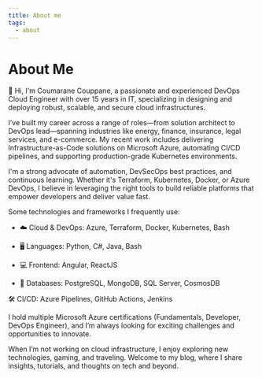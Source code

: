 ```yaml
---
title: About me
tags:
  - about
---
```


# About Me
👋 Hi, I'm Coumarane Couppane, a passionate and experienced DevOps Cloud Engineer with over 15 years in IT, specializing in designing and deploying robust, scalable, and secure cloud infrastructures.

I’ve built my career across a range of roles—from solution architect to DevOps lead—spanning industries like energy, finance, insurance, legal services, and e-commerce. My recent work includes delivering Infrastructure-as-Code solutions on Microsoft Azure, automating CI/CD pipelines, and supporting production-grade Kubernetes environments.

I'm a strong advocate of automation, DevSecOps best practices, and continuous learning. Whether it's Terraform, Kubernetes, Docker, or Azure DevOps, I believe in leveraging the right tools to build reliable platforms that empower developers and deliver value fast.

Some technologies and frameworks I frequently use:

* ☁️ Cloud & DevOps: Azure, Terraform, Docker, Kubernetes, Bash

* 🖥️ Languages: Python, C#, Java, Bash

* 💻 Frontend: Angular, ReactJS

* 🧠 Databases: PostgreSQL, MongoDB, SQL Server, CosmosDB

🛠️ CI/CD: Azure Pipelines, GitHub Actions, Jenkins

I hold multiple Microsoft Azure certifications (Fundamentals, Developer, DevOps Engineer), and I’m always looking for exciting challenges and opportunities to innovate.

When I’m not working on cloud infrastructure, I enjoy exploring new technologies, gaming, and traveling. Welcome to my blog, where I share insights, tutorials, and thoughts on tech and beyond.

